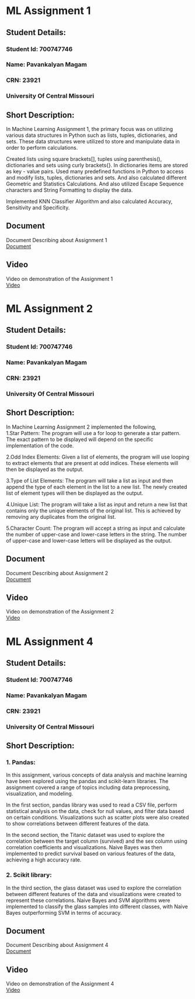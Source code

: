 # ML Assignment 1
## Student Details:
### Student Id: 700747746
### Name: Pavankalyan Magam
### CRN: 23921
### University Of Central Missouri


## Short Description: 
In Machine Learning Assignment 1, the primary focus was on utilizing various data structures in Python such as lists, tuples, dictionaries, and sets. These data structures were utilized to store and manipulate data in order to perform calculations.  

Created lists using square brackets[], tuples using parenthesis(), dictionaries and sets using curly brackets{}. In dictionaries items are stored as key - value pairs. Used many predefined functions in Python to access and modify lists, tuples, dictionaries and sets. And also calculated different Geometric and Statistics Calculations. And also utilized Escape Sequence characters and String Formatting to display the data.  

Implemented KNN Classifier Algorithm and also calculated Accuracy, Sensitivity and Specificity.


## Document
Document Describing about Assignment 1  
[Document](https://docs.google.com/document/d/1g33Az3oROcXN2gybnite6gLC6xUVTmvX/edit?usp=share_link&ouid=116297738906248482727&rtpof=true&sd=true)

## Video
Video on demonstration of the Assignment 1  
[Video](https://drive.google.com/file/d/19ligTVzKIt-LszJCbC_FH4CGNoVo8iF_/view?usp=share_link)


# ML Assignment 2
## Student Details:
### Student Id: 700747746
### Name: Pavankalyan Magam
### CRN: 23921
### University Of Central Missouri


## Short Description:  
In Machine Learning Assignment 2 implemented the following,  
1.Star Pattern: The program will use a for loop to generate a star pattern. The exact pattern to be displayed will depend on the specific implementation of the code.

2.Odd Index Elements: Given a list of elements, the program will use looping to extract elements that are present at odd indices. These elements will then be displayed as the output.

3.Type of List Elements: The program will take a list as input and then append the type of each element in the list to a new list. The newly created list of element types will then be displayed as the output.

4.Unique List: The program will take a list as input and return a new list that contains only the unique elements of the original list. This is achieved by removing any duplicates from the original list.

5.Character Count: The program will accept a string as input and calculate the number of upper-case and lower-case letters in the string. The number of upper-case and lower-case letters will be displayed as the output.

## Document
Document Describing about Assignment 2  
[Document](https://docs.google.com/document/d/16W-gXJpWoaUDFtNA9LsTQxfjwCdKfB4G/edit?usp=share_link&ouid=116297738906248482727&rtpof=true&sd=true)

## Video
Video on demonstration of the Assignment 2  
[Video](https://drive.google.com/file/d/1A9l5rBI1UvhuM9FK3vlC4fMxzewsoYO1/view?usp=share_link)




# ML Assignment 4
## Student Details:
### Student Id: 700747746
### Name: Pavankalyan Magam
### CRN: 23921
### University Of Central Missouri


## Short Description:  
### 1. Pandas:  
 

In this assignment, various concepts of data analysis and machine learning have been explored using the pandas and scikit-learn libraries. The assignment covered a range of topics including data preprocessing, visualization, and modeling.

In the first section, pandas library was used to read a CSV file, perform statistical analysis on the data, check for null values, and filter data based on certain conditions. Visualizations such as scatter plots were also created to show correlations between different features of the data.

In the second section, the Titanic dataset was used to explore the correlation between the target column (survived) and the sex column using correlation coefficients and visualizations. Naive Bayes was then implemented to predict survival based on various features of the data, achieving a high accuracy rate.

### 2.  Scikit library:  
In the third section, the glass dataset was used to explore the correlation between different features of the data and visualizations were created to represent these correlations. Naive Bayes and SVM algorithms were implemented to classify the glass samples into different classes, with Naive Bayes outperforming SVM in terms of accuracy.
## Document
Document Describing about Assignment 4  
[Document](https://docs.google.com/document/d/13C3UwS6SBBKRQt6gq_ZnOkTsWc25oL4w/edit?usp=share_link&ouid=116297738906248482727&rtpof=true&sd=true)


## Video
Video on demonstration of the Assignment 4  
[Video](https://drive.google.com/file/d/1CkYm8k5B-7qwbUPpSbakXFGj3UsT2gdY/view?usp=share_link)

